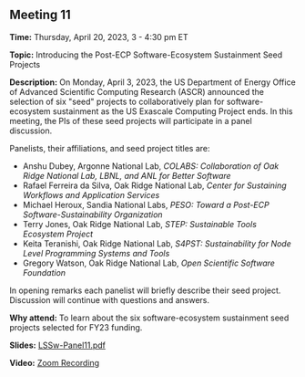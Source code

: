 ## Meeting 11

**Time:** Thursday, April 20, 2023, 3 - 4:30 pm ET

**Topic:** Introducing the Post-ECP Software-Ecosystem Sustainment Seed Projects

**Description:** On Monday, April 3, 2023, the US Department of Energy Office of Advanced Scientific Computing Research (ASCR) announced the selection of six "seed" projects to collaboratively plan for software-ecosystem sustainment as the US Exascale Computing Project ends.  In this meeting, the PIs of these seed projects will participate in a panel discussion.


Panelists, their affiliations, and seed project titles are:

- Anshu Dubey, Argonne National Lab, _COLABS: Collaboration of Oak Ridge National Lab, LBNL, and ANL for Better Software_
- Rafael Ferreira da Silva, Oak Ridge National Lab, _Center for Sustaining Workflows and Application Services_
- Michael Heroux, Sandia National Labs, _PESO: Toward a Post-ECP Software-Sustainability Organization_
- Terry Jones, Oak Ridge National Lab, _STEP: Sustainable Tools Ecosystem Project_
- Keita Teranishi, Oak Ridge National Lab, _S4PST: Sustainability for Node Level Programming Systems and Tools_
- Gregory Watson, Oak Ridge National Lab, _Open Scientific Software Foundation_

In opening remarks each panelist will briefly describe their seed project.  Discussion will continue with questions and answers.

**Why attend:** To learn about the six software-ecosystem sustainment seed projects selected for FY23 funding.

**Slides:** [LSSw-Panel11.pdf](files/LSSwMeeting11Panel.pdf)

**Video:** [Zoom Recording](https://exascaleproject.zoomgov.com/rec/share/7RqWhiWbxNa2ityV2-WnBHSohuKmOVPBIEuNMDf45M1Zb-D7AkVqzRR8_8g5YCk6.L3d58syFq_ItaaiU?startTime=1682017208000)

